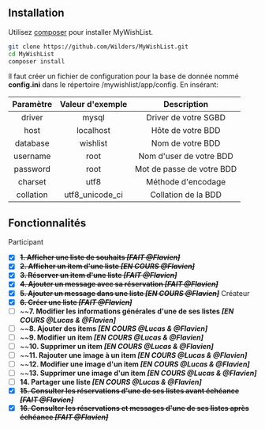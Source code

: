 ## Installation

Utilisez [composer](https://getcomposer.org/) pour installer MyWishList.

```bash
git clone https://github.com/Wilders/MyWishList.git
cd MyWishList
composer install
```

Il faut créer un fichier de configuration pour la base de donnée nommé **config.ini** dans le répertoire /mywishlist/app/config.
En insérant:

| Paramètre     | Valeur d'exemple | Description               |
| :------------:|:----------------:|:-------------------------:|
| driver        | mysql            | Driver de votre SGBD      |
| host          | localhost        | Hôte de votre BDD         |
| database      | wishlist         | Nom de votre BDD          |
| username      | root             | Nom d'user de votre BDD   |
| password      | root             | Mot de passe de votre BDD |
| charset       | utf8             | Méthode d'encodage        |
| collation     | utf8_unicode_ci  | Collation de la BDD       |

## Fonctionnalités
Participant
- [X] ~~**1. Afficher une liste de souhaits _[FAIT @Flavien]_**~~
- [X] ~~**2. Afficher un item d'une liste _[EN COURS @Flavien]_**~~
- [X] ~~**3. Réserver un item d'une liste _[FAIT @Flavien]_**~~
- [X] ~~**4. Ajouter un message avec sa réservation _[FAIT @Flavien]_**~~
- [X] ~~**5. Ajouter un message dans une liste _[EN COURS @Flavien]_**~~
Créateur
- [X] ~~**6. Créer une liste _[FAIT @Flavien]_**~~
- [ ] ~~**7. Modifier les informations générales d'une de ses listes _[EN COURS @Lucas & @Flavien]_**
- [ ] ~~**8. Ajouter des items _[EN COURS @Lucas & @Flavien]_**
- [ ] ~~**9. Modifier un item _[EN COURS @Lucas & @Flavien]_**
- [ ] ~~**10. Supprimer un item _[EN COURS @Lucas & @Flavien]_**
- [ ] ~~**11. Rajouter une image à un item _[EN COURS @Lucas & @Flavien]_**
- [ ] ~~**12. Modifier une image d'un item _[EN COURS @Lucas & @Flavien]_**
- [ ] ~~**13. Supprimer une image d'un item _[EN COURS @Lucas & @Flavien]_**
- [ ] **14. Partager une liste _[EN COURS @Lucas & @Flavien]_**
- [X] ~~**15. Consulter les réservations d'une de ses listes avant échéance _[FAIT @Flavien]_**~~
- [X] ~~**16. Consulter les réservations et messages d'une de ses listes après échéance _[FAIT @Flavien]_**~~
